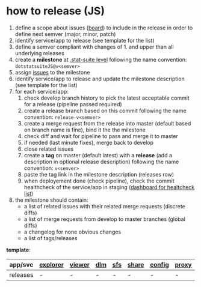 # how to release (JS)

1. define a scope about issues ([board](https://gitlab.com/groups/sis-cc/-/boards/1200479?label_name[]=JavaScript)) to include in the release in order to define next semver (major, minor, patch)
1. identify service/app to release (see template for the list)
1. define a semver compliant with changes of 1. and upper than all underlying releases
1. create a **milestone** at [.stat-suite level](https://gitlab.com/groups/sis-cc/.stat-suite/-/milestones) following the name convention: `dotstatsuiteJS@v<semver>`
1. assign [issues](https://gitlab.com/groups/sis-cc/-/issues?scope=all&utf8=%E2%9C%93&state=opened&label_name[]=JavaScript&label_name[]=s%3A%3Arelease) to the milestone
1. identify service/app to release and update the milestone description (see template for the list)
1. for each service/app:
    1. check develop branch history to pick the latest acceptable commit for a release (pipeline passed required)
    1. create a release branch based on this commit following the name convention: `release-v<semver>`
    1. create a merge request from the release into master (default based on branch name is fine), bind it the the milestone
    1. check diff and wait for pipeline to pass and merge it to master
    1. if needed (last minute fixes), merge back to develop
    1. close related issues
    1. create a **tag** on master (default latest) with a **release** (add a description in optional release description) following the name convention: `v<semver>`
    1. paste the tag link in the milestone description (releases row)
    1. when deployement done (check pipeline), check the commit healthcheck of the service/app in staging ([dashboard for healtcheck list](https://gitlab.com/sis-cc/dotstatsuite-documentation/-/blob/master/devops-dashboard.md))
1. the milestone should contain:
    - a list of related issues with their related merge requests (discrete diffs)
    - a list of merge requests from develop to master branches (global diffs)
    - a changelog for none obvious changes
    - a list of tags/releases


**template**:

|app/svc|[explorer](https://gitlab.com/sis-cc/.stat-suite/dotstatsuite-data-explorer)|[viewer](https://gitlab.com/sis-cc/.stat-suite/dotstatsuite-data-viewer)|[dlm](https://gitlab.com/sis-cc/.stat-suite/dotstatsuite-data-lifecycle-manager)|[sfs](https://gitlab.com/sis-cc/.stat-suite/dotstatsuite-sdmx-faceted-search)|[share](https://gitlab.com/sis-cc/.stat-suite/dotstatsuite-share)|[config](https://gitlab.com/sis-cc/.stat-suite/dotstatsuite-config)|[proxy](https://gitlab.com/sis-cc/.stat-suite/dotstatsuite-proxy)|
|---|---|---|---|---|---|---|---|
|releases|-|-|-|-|-|-|-|
